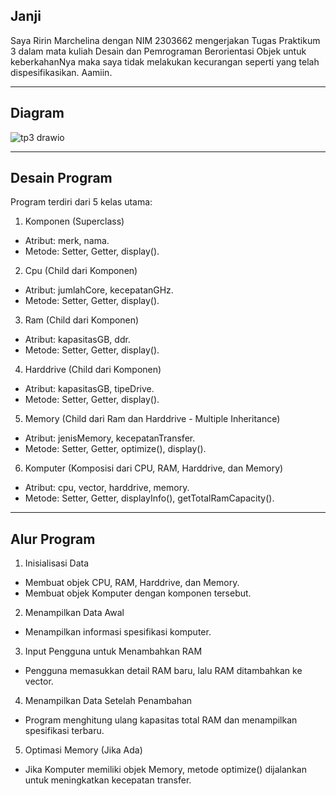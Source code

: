 Janji
---
Saya Ririn Marchelina dengan NIM 2303662 mengerjakan Tugas Praktikum 3 dalam mata kuliah Desain dan Pemrograman Berorientasi Objek untuk keberkahanNya maka saya tidak melakukan kecurangan seperti yang telah dispesifikasikan. Aamiin.

---
Diagram
---
![tp3 drawio](https://github.com/user-attachments/assets/bc65d57f-46dd-4cab-a2e9-3bc1b244c3f7)


---
Desain Program
---
Program terdiri dari 5 kelas utama:

1. Komponen (Superclass)
- Atribut: merk, nama.
- Metode: Setter, Getter, display().

2. Cpu (Child dari Komponen)
- Atribut: jumlahCore, kecepatanGHz.
- Metode: Setter, Getter, display().

3. Ram (Child dari Komponen)
- Atribut: kapasitasGB, ddr.
- Metode: Setter, Getter, display().

4. Harddrive (Child dari Komponen)
- Atribut: kapasitasGB, tipeDrive.
- Metode: Setter, Getter, display().

5. Memory (Child dari Ram dan Harddrive - Multiple Inheritance)
- Atribut: jenisMemory, kecepatanTransfer.
- Metode: Setter, Getter, optimize(), display().

6. Komputer (Komposisi dari CPU, RAM, Harddrive, dan Memory)
- Atribut: cpu, vector<Ram>, harddrive, memory.
- Metode: Setter, Getter, displayInfo(), getTotalRamCapacity().

---
Alur Program
---
1. Inisialisasi Data
- Membuat objek CPU, RAM, Harddrive, dan Memory.
- Membuat objek Komputer dengan komponen tersebut.

2. Menampilkan Data Awal
- Menampilkan informasi spesifikasi komputer.

3. Input Pengguna untuk Menambahkan RAM
- Pengguna memasukkan detail RAM baru, lalu RAM ditambahkan ke vector<Ram>.

4. Menampilkan Data Setelah Penambahan
- Program menghitung ulang kapasitas total RAM dan menampilkan spesifikasi terbaru.

5. Optimasi Memory (Jika Ada)
- Jika Komputer memiliki objek Memory, metode optimize() dijalankan untuk meningkatkan kecepatan transfer.


